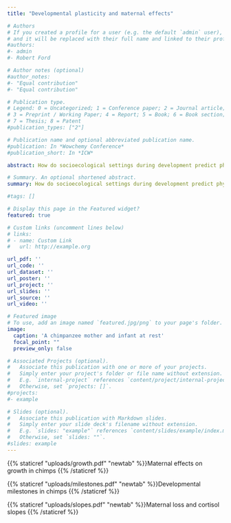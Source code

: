 ```yaml
---
title: "Developmental plasticity and maternal effects"

# Authors
# If you created a profile for a user (e.g. the default `admin` user), write the username (folder name) here 
# and it will be replaced with their full name and linked to their profile.
#authors:
#- admin
#- Robert Ford

# Author notes (optional)
#author_notes:
#- "Equal contribution"
#- "Equal contribution"

# Publication type.
# Legend: 0 = Uncategorized; 1 = Conference paper; 2 = Journal article;
# 3 = Preprint / Working Paper; 4 = Report; 5 = Book; 6 = Book section;
# 7 = Thesis; 8 = Patent
#publication_types: ["2"]

# Publication name and optional abbreviated publication name.
#publication: In *Wowchemy Conference*
#publication_short: In *ICW*

abstract: How do socioecological settings during development predict physiological and behavioural phenotypes later in life? My more recent work has taken a ontogenetic approach to understanding social behaviour. Primates are long-lived species with protracted developmental phases and prolonged dependencies on mothers for care and nutrition, therefore, I'm particularly interested in the evolution of maternal care and its role in shaping social phenotypes.

# Summary. An optional shortened abstract.
summary: How do socioecological settings during development predict physiological and behavioural phenotypes later in life? My more recent work has taken a ontogenetic approach to understanding social behaviour. Primates are long-lived species with protracted developmental phases and prolonged dependencies on mothers for care and nutrition, therefore, I'm particularly interested in the evolution of maternal care and its role in shaping social phenotypes.

#tags: []

# Display this page in the Featured widget?
featured: true

# Custom links (uncomment lines below)
# links:
# - name: Custom Link
#   url: http://example.org

url_pdf: ''
url_code: ''
url_dataset: ''
url_poster: ''
url_project: ''
url_slides: ''
url_source: ''
url_video: ''

# Featured image
# To use, add an image named `featured.jpg/png` to your page's folder. 
image:
  caption: 'A chimpanzee mother and infant at rest'
  focal_point: ""
  preview_only: false

# Associated Projects (optional).
#   Associate this publication with one or more of your projects.
#   Simply enter your project's folder or file name without extension.
#   E.g. `internal-project` references `content/project/internal-project/index.md`.
#   Otherwise, set `projects: []`.
#projects:
#- example

# Slides (optional).
#   Associate this publication with Markdown slides.
#   Simply enter your slide deck's filename without extension.
#   E.g. `slides: "example"` references `content/slides/example/index.md`.
#   Otherwise, set `slides: ""`.
#slides: example
---
```


{{% staticref "uploads/growth.pdf" "newtab" %}}Maternal effects on growth in chimps {{% /staticref %}}

{{% staticref "uploads/milestones.pdf" "newtab" %}}Developmental milestones in chimps {{% /staticref %}}

{{% staticref "uploads/slopes.pdf" "newtab" %}}Maternal loss and cortisol slopes {{% /staticref %}}